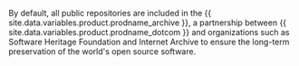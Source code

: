 By default, all public repositories are included in the {{ site.data.variables.product.prodname_archive }}, a partnership between {{ site.data.variables.product.prodname_dotcom }} and organizations such as Software Heritage Foundation and Internet Archive to ensure the long-term preservation of the world's open source software.
